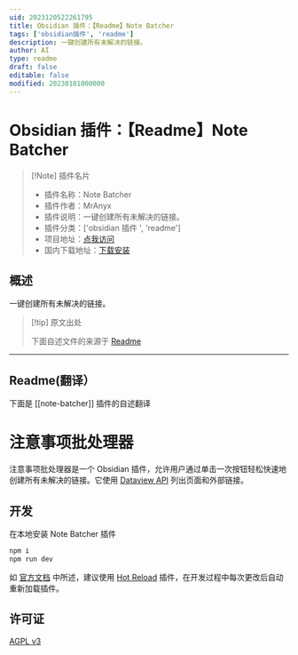 ```yaml
---
uid: 2023120522261795
title: Obsidian 插件：【Readme】Note Batcher
tags: ['obsidian插件', 'readme']
description: 一键创建所有未解决的链接。
author: AI
type: readme
draft: false
editable: false
modified: 20230101000000
---
```


# Obsidian 插件：【Readme】Note Batcher

> [!Note] 插件名片
> - 插件名称：Note Batcher
> - 插件作者：MrAnyx
> - 插件说明：一键创建所有未解决的链接。
> - 插件分类：['obsidian 插件 ', 'readme']
> - 项目地址：[点我访问](https://github.com/MrAnyx/obsidian-note-batcher)
> - 国内下载地址：[下载安装](https://pkmer.cn/products/plugin/pluginMarket/?note-batcher)

## 概述

一键创建所有未解决的链接。

> [!tip] 原文出处
>
>下面自述文件的来源于 [Readme](https://ghproxy.net/https://raw.githubusercontent.com/MrAnyx/obsidian-note-batcher/master/README.md)

---

## Readme(翻译）

下面是 [[note-batcher]] 插件的自述翻译

# 注意事项批处理器

注意事项批处理器是一个 Obsidian 插件，允许用户通过单击一次按钮轻松快速地创建所有未解决的链接。它使用 [Dataview API](https://github.com/blacksmithgu/obsidian-dataview) 列出页面和外部链接。

## 开发

在本地安装 Note Batcher 插件

```bash
npm i
npm run dev
```

如 [官方文档](https://docs.obsidian.md/Plugins/Getting+started/Build+a+plugin) 中所述，建议使用 [Hot Reload](https://github.com/pjeby/hot-reload) 插件，在开发过程中每次更改后自动重新加载插件。

## 许可证

[AGPL v3](https://github.com/MrAnyx/obsidian-note-batcher/blob/master/LICENSE)
